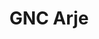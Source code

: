 ---
title: "GNC Arje"
url: /ciudad-autonoma-de-buenos-aires/gnc-arje/
shop: reparación de automóviles
---